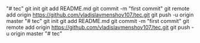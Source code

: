 "# tec"  git init git add README.md git commit -m "first commit" git remote add origin https://github.com/vladislavmenshov107/tec.git git push -u origin master
"# tec"  git init git add README.md git commit -m "first commit" git remote add origin https://github.com/vladislavmenshov107/tec.git git push -u origin master
"# tec" 
